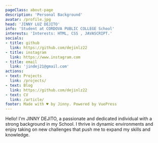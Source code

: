 ```yaml
---
pageClass: about-page
description: 'Personal Background'
avatar: /profile.jpg
head: 'JINNY LUZ DEJITO'
info: 'Student at CORDOVA PUBLIC COLLEGE School'
interests: 'Interests: HTML, CSS , JAVASCRIPT.'
socials:
- title: github
  link: https://github.com/dejinlz22
- title: instagram
  link: https://www.instagram.com
- title: email
  link: 'jindej21@gmail.com'
actions:
- text: Projects
  link: /projects/
- text: Blog
  link: https://github.com/dejinlz22
- text: CV
  link: /article/
footer: Made with ♥ by Jinny. Powered by VuePress
---
```


<AboutCard :frontmatter="$page.frontmatter" >

Hello! I'm JINNY DEJITO, a passionate and dedicated individual with a strong background in my School. I thrive in dynamic environments and enjoy taking on new challenges that push me to expand my skills and knowledge.

</AboutCard>

<style lang="stylus">

.theme-container.about-page .page
  background-color #e6ecf0
  min-height calc(100vh)
  
  .last-updated
    display none

</style>